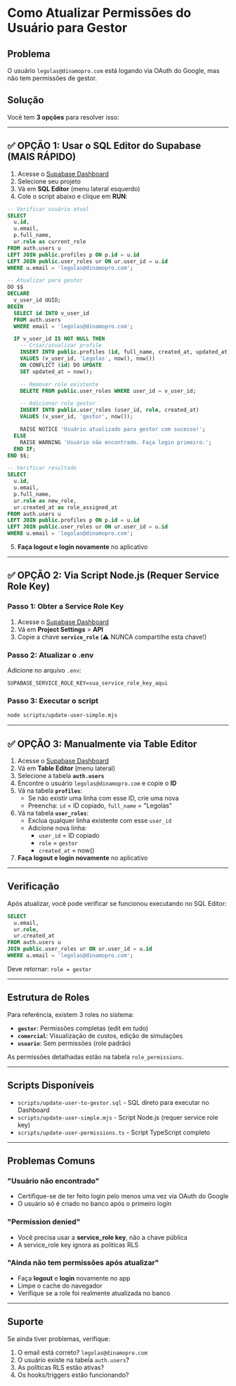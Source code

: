 # Como Atualizar Permissões do Usuário para Gestor

## Problema
O usuário `legolas@dinamopro.com` está logando via OAuth do Google, mas não tem permissões de gestor.

## Solução

Você tem **3 opções** para resolver isso:

---

## ✅ OPÇÃO 1: Usar o SQL Editor do Supabase (MAIS RÁPIDO)

1. Acesse o [Supabase Dashboard](https://supabase.com/dashboard)
2. Selecione seu projeto
3. Vá em **SQL Editor** (menu lateral esquerdo)
4. Cole o script abaixo e clique em **RUN**:

```sql
-- Verificar usuário atual
SELECT
  u.id,
  u.email,
  p.full_name,
  ur.role as current_role
FROM auth.users u
LEFT JOIN public.profiles p ON p.id = u.id
LEFT JOIN public.user_roles ur ON ur.user_id = u.id
WHERE u.email = 'legolas@dinamopro.com';

-- Atualizar para gestor
DO $$
DECLARE
  v_user_id UUID;
BEGIN
  SELECT id INTO v_user_id
  FROM auth.users
  WHERE email = 'legolas@dinamopro.com';

  IF v_user_id IS NOT NULL THEN
    -- Criar/atualizar profile
    INSERT INTO public.profiles (id, full_name, created_at, updated_at)
    VALUES (v_user_id, 'Legolas', now(), now())
    ON CONFLICT (id) DO UPDATE
    SET updated_at = now();

    -- Remover role existente
    DELETE FROM public.user_roles WHERE user_id = v_user_id;

    -- Adicionar role gestor
    INSERT INTO public.user_roles (user_id, role, created_at)
    VALUES (v_user_id, 'gestor', now());

    RAISE NOTICE 'Usuário atualizado para gestor com sucesso!';
  ELSE
    RAISE WARNING 'Usuário não encontrado. Faça login primeiro.';
  END IF;
END $$;

-- Verificar resultado
SELECT
  u.id,
  u.email,
  p.full_name,
  ur.role as new_role,
  ur.created_at as role_assigned_at
FROM auth.users u
LEFT JOIN public.profiles p ON p.id = u.id
LEFT JOIN public.user_roles ur ON ur.user_id = u.id
WHERE u.email = 'legolas@dinamopro.com';
```

5. **Faça logout e login novamente** no aplicativo

---

## ✅ OPÇÃO 2: Via Script Node.js (Requer Service Role Key)

### Passo 1: Obter a Service Role Key

1. Acesse o [Supabase Dashboard](https://supabase.com/dashboard)
2. Vá em **Project Settings** > **API**
3. Copie a chave **`service_role`** (⚠️ NUNCA compartilhe esta chave!)

### Passo 2: Atualizar o .env

Adicione no arquivo `.env`:

```env
SUPABASE_SERVICE_ROLE_KEY=sua_service_role_key_aqui
```

### Passo 3: Executar o script

```bash
node scripts/update-user-simple.mjs
```

---

## ✅ OPÇÃO 3: Manualmente via Table Editor

1. Acesse o [Supabase Dashboard](https://supabase.com/dashboard)
2. Vá em **Table Editor** (menu lateral)
3. Selecione a tabela **`auth.users`**
4. Encontre o usuário `legolas@dinamopro.com` e copie o **ID**
5. Vá na tabela **`profiles`**:
   - Se não existir uma linha com esse ID, crie uma nova
   - Preencha: `id` = ID copiado, `full_name` = "Legolas"
6. Vá na tabela **`user_roles`**:
   - Exclua qualquer linha existente com esse `user_id`
   - Adicione nova linha:
     - `user_id` = ID copiado
     - `role` = `gestor`
     - `created_at` = now()
7. **Faça logout e login novamente** no aplicativo

---

## Verificação

Após atualizar, você pode verificar se funcionou executando no SQL Editor:

```sql
SELECT
  u.email,
  ur.role,
  ur.created_at
FROM auth.users u
JOIN public.user_roles ur ON ur.user_id = u.id
WHERE u.email = 'legolas@dinamopro.com';
```

Deve retornar: `role = gestor`

---

## Estrutura de Roles

Para referência, existem 3 roles no sistema:

- **`gestor`**: Permissões completas (edit em tudo)
- **`comercial`**: Visualização de custos, edição de simulações
- **`usuario`**: Sem permissões (role padrão)

As permissões detalhadas estão na tabela `role_permissions`.

---

## Scripts Disponíveis

- `scripts/update-user-to-gestor.sql` - SQL direto para executar no Dashboard
- `scripts/update-user-simple.mjs` - Script Node.js (requer service role key)
- `scripts/update-user-permissions.ts` - Script TypeScript completo

---

## Problemas Comuns

### "Usuário não encontrado"
- Certifique-se de ter feito login pelo menos uma vez via OAuth do Google
- O usuário só é criado no banco após o primeiro login

### "Permission denied"
- Você precisa usar a **service_role key**, não a chave pública
- A service_role key ignora as políticas RLS

### "Ainda não tem permissões após atualizar"
- Faça **logout** e **login** novamente no app
- Limpe o cache do navegador
- Verifique se a role foi realmente atualizada no banco

---

## Suporte

Se ainda tiver problemas, verifique:
1. O email está correto? `legolas@dinamopro.com`
2. O usuário existe na tabela `auth.users`?
3. As políticas RLS estão ativas?
4. Os hooks/triggers estão funcionando?
